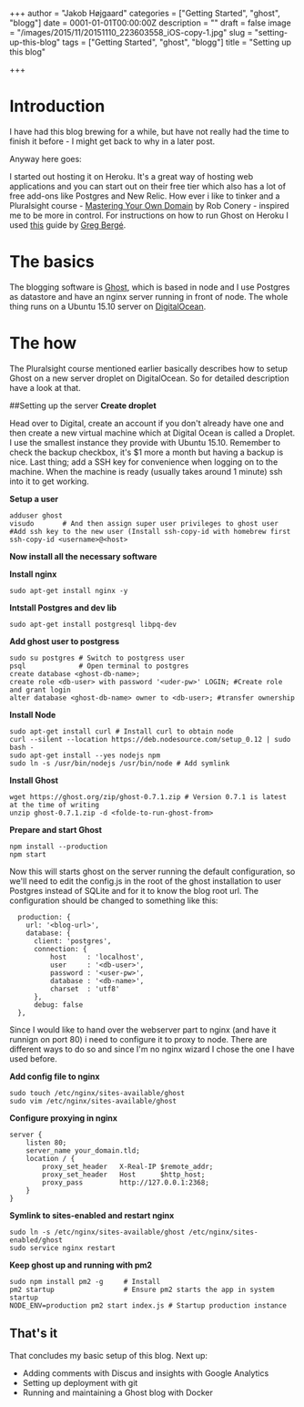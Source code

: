+++
author = "Jakob Højgaard"
categories = ["Getting Started", "ghost", "blogg"]
date = 0001-01-01T00:00:00Z
description = ""
draft = false
image = "/images/2015/11/20151110_223603558_iOS-copy-1.jpg"
slug = "setting-up-this-blog"
tags = ["Getting Started", "ghost", "blogg"]
title = "Setting up this blog"

+++

# Introduction
I have had this blog brewing for a while, but have not really had the time to finish it before - I might get back to why in a later post.  

Anyway here goes: 

I started out hosting it on Heroku. It's a great way of hosting web applications and you can start out on their free tier which also has a lot of free add-ons like Postgres and New Relic. How ever i like to tinker and a Pluralsight course - [Mastering Your Own Domain](https://app.pluralsight.com/library/courses/master-domain/table-of-contents) by Rob Conery - inspired me to be more in control. For instructions on how to run Ghost on Heroku I used [this](http://www.therightcode.net/deploy-ghost-to-heroku-for-free/) guide by [Greg Bergé](http://www.therightcode.net/).

# The basics
The blogging software is [Ghost](http://tryghost.org), which is based in node and I use Postgres as datastore and have an nginx server running in front of node. The whole thing runs on a Ubuntu 15.10 server on [DigitalOcean](http://digitalocean.com).

# The how
The Pluralsight course mentioned earlier basically describes how to setup Ghost on a new server droplet on DigitalOcean. So for detailed description have a look at that.

##Setting up the server
**Create droplet**

Head over to Digital, create an account if you don't already have one and then create a new virtual machine which at Digital Ocean is called a Droplet. I use the smallest instance they provide with Ubuntu 15.10. Remember to check the backup checkbox, it's $1 more a month but having a backup is nice. Last thing; add a SSH key for convenience when logging on to the machine. When the machine is ready (usually takes around 1 minute) ssh into it to get working.

   
 
**Setup a user**

    adduser ghost
    visudo	     # And then assign super user privileges to ghost user
    #Add ssh key to the new user (Install ssh-copy-id with homebrew first
    ssh-copy-id <username>@<host> 

**Now install all the necessary software**   

    
   
**Install nginx**

    sudo apt-get install nginx -y
    
**Intstall Postgres and dev lib**

    sudo apt-get install postgresql libpq-dev

**Add ghost user to postgress**

    sudo su postgres # Switch to postgress user
    psql             # Open terminal to postgres
    create database <ghost-db-name>;
    create role <db-user> with password '<uder-pw>' LOGIN; #Create role and grant login
    alter database <ghost-db-name> owner to <db-user>; #transfer ownership
    

**Install Node**
    
    sudo apt-get install curl # Install curl to obtain node
    curl --silent --location https://deb.nodesource.com/setup_0.12 | sudo bash -
    sudo apt-get install --yes nodejs npm
    sudo ln -s /usr/bin/nodejs /usr/bin/node # Add symlink

**Install Ghost**

    wget https://ghost.org/zip/ghost-0.7.1.zip # Version 0.7.1 is latest at the time of writing
    unzip ghost-0.7.1.zip -d <folde-to-run-ghost-from>
    
**Prepare and start Ghost**

    npm install --production
    npm start
    
Now this will starts ghost on the server running the default configuration, so we'll need to edit the config.js in the root of the ghost installation to user Postgres instead of SQLite and for it to know the blog root url. The configuration should be changed to something like this:

      production: {
        url: '<blog-url>',
        database: {
          client: 'postgres',
          connection: {
              host     : 'localhost',
              user     : '<db-user>',
              password : '<user-pw>',
              database : '<db-name>',
              charset  : 'utf8'
          },
          debug: false
      },


Since I would like to hand over the webserver part to nginx (and have it runnign on port 80) i need to configure it to proxy to node. There are different ways to do so and since I'm no nginx wizard I chose the one I have used before.

**Add config file to nginx**

    sudo touch /etc/nginx/sites-available/ghost
    sudo vim /etc/nginx/sites-available/ghost
    
**Configure proxying in nginx**

    server {
        listen 80;
        server_name your_domain.tld;
        location / {
            proxy_set_header   X-Real-IP $remote_addr;
            proxy_set_header   Host      $http_host;
            proxy_pass         http://127.0.0.1:2368;
        }
	}

**Symlink to sites-enabled and restart nginx**

    sudo ln -s /etc/nginx/sites-available/ghost /etc/nginx/sites-enabled/ghost
    sudo service nginx restart

**Keep ghost up and running with pm2**

    sudo npm install pm2 -g 	# Install
    pm2 startup 				# Ensure pm2 starts the app in system startup
    NODE_ENV=production pm2 start index.js # Startup production instance
    
    

## That's it
That concludes my basic setup of this blog. Next up:

* Adding comments with Discus and insights with Google Analytics
* Setting up deployment with git
* Running and maintaining a Ghost blog with Docker